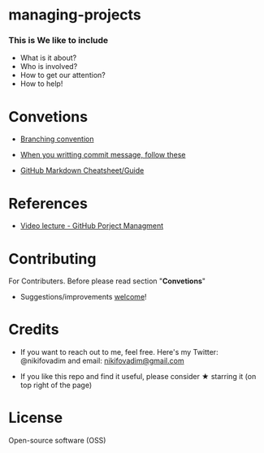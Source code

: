 # managing-projects

### This is We like to include 

- What is it about?
- Who is involved?
- How to get our attention?
- How to help!

# Convetions

* [Branching convention](https://gist.github.com/vnikifirov/1efff6c02294cf621b8b6a44e18019c1)

* [When you writting commit message, follow these](https://chris.beams.io/posts/git-commit/)

* [GitHub Markdown Cheatsheet/Guide](https://github.com/adam-p/markdown-here/wiki/Markdown-Cheatsheet)

# References

  * [Video lecture - GitHub Porject Managment](https://resources.github.com/webcasts/GitHub-managing-your-projects-thankyou/)
  
# Contributing

  For Contributers. Before please read section "**Convetions**"   

  * Suggestions/improvements [welcome](https://github.com/vnikifirov/managing-projects/issues)!

# Credits

  * If you want to reach out to me, feel free. Here's my Twitter: @nikifovadim and email: nikifovadim@gmail.com
  
  * If you like this repo and find it useful, please consider ★ starring it (on top right of the page)

# License

  Open-source software (OSS) 
